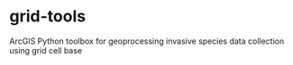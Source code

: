 # grid-tools
ArcGIS Python toolbox for geoprocessing invasive species data collection using grid cell base
